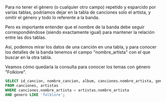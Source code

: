 Para no tener el género (o cualquier otro campo) repetido y esparcido por varias tablas, podríamos dejar en la tabla de canciones solo el artista, y omitir el género y todo lo referente a la banda. 

Pero es importante entender que el nombre de la banda debe seguir correspondiéndose (siendo exactamente igual) para mantener la relación entre las dos tablas. 

Así, podemos mirar los datos de una canción en una tabla, y para conocer los detalles de la banda tenemos el campo "nombre_artista" con el que buscar en la otra tabla. 

Veamos cómo quedaría la consulta para conocer los temas con género "Folklore".

<div
  class='mu-erd'
  data-entities='[
    {
      "name": "canciones",
      "columns": [
        {
          "name": "id_cancion",
          "type": "Integer",
          "pk": true
        },
        {
          "name": "titulo_cancion",
          "type": "Text"
        },
        {
          "name": "nombre_artista",
          "type": "Text",
          "pk": false,
          "fk": {
            "to": { "entity": "artistas", "column": "nombre_artista" },
            "type": "many_to_one"
          }
        },
        {
          "name": "album",
          "type": "Text"
        },
        {
          "name": "anio",
          "type": "Integer"
        }
      ]
    },
    {
      "name": "artistas",
      "columns": [
        {
          "name": "id_artista",
          "type": "Integer",
          "pk": true
        },
        {
          "name": "nombre_artista",
          "type": "Text"
        },
        {
          "name": "integrantes",
          "type": "Text"
        },
        {
          "name": "genero",
          "type": "Text"
        },
        {
          "name": "nacionalidad",
          "type": "Text"
        }
      ]
    }
  ]'>
</div>

``` sql
SELECT id_cancion, nombre_cancion, album, canciones.nombre_artista, genero, anio 
FROM canciones, artistas
WHERE canciones.nombre_artista = artistas.nombre_artista
AND genero LIKE 'folklore';

```


